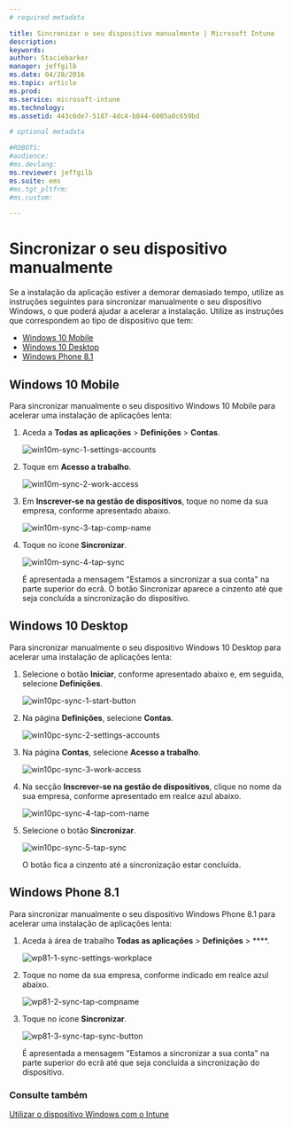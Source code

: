 ```yaml
---
# required metadata

title: Sincronizar o seu dispositivo manualmente | Microsoft Intune
description:
keywords:
author: Staciebarker
manager: jeffgilb
ms.date: 04/28/2016
ms.topic: article
ms.prod:
ms.service: microsoft-intune
ms.technology:
ms.assetid: 443c6de7-5187-4dc4-b844-6085a0c659bd

# optional metadata

#ROBOTS:
#audience:
#ms.devlang:
ms.reviewer: jeffgilb
ms.suite: ems
#ms.tgt_pltfrm:
#ms.custom:

---
```



# Sincronizar o seu dispositivo manualmente
Se a instalação da aplicação estiver a demorar demasiado tempo, utilize as instruções seguintes para sincronizar manualmente o seu dispositivo Windows, o que poderá ajudar a acelerar a instalação. Utilize as instruções que correspondem ao tipo de dispositivo que tem:

* [Windows 10 Mobile](#windows-10-mobile)
* [Windows 10 Desktop](#windows-10-desktop)
* [Windows Phone 8.1](#windows-phone-8-1)


## Windows 10 Mobile
Para sincronizar manualmente o seu dispositivo Windows 10 Mobile para acelerar uma instalação de aplicações lenta:

1. Aceda a **Todas as aplicações** > **Definições** > **Contas**.

    ![win10m-sync-1-settings-accounts](./media/win10m-sync-1-settings-accounts.png)
    
2. Toque em **Acesso a trabalho**.

    ![win10m-sync-2-work-access](./media/win10m-sync-2-work-access.png)
    
3. Em **Inscrever-se na gestão de dispositivos**, toque no nome da sua empresa, conforme apresentado abaixo.

    ![win10m-sync-3-tap-comp-name](./media/win10m-sync-3-tap-comp-name.png)
    
4. Toque no ícone **Sincronizar**.

    ![win10m-sync-4-tap-sync](./media/win10m-sync-4-tap-sync.png)
    
    É apresentada a mensagem "Estamos a sincronizar a sua conta" na parte superior do ecrã. O botão Sincronizar aparece a cinzento até que seja concluída a sincronização do dispositivo.

## Windows 10 Desktop
Para sincronizar manualmente o seu dispositivo Windows 10 Desktop para acelerar uma instalação de aplicações lenta:

1. Selecione o botão **Iniciar**, conforme apresentado abaixo e, em seguida, selecione **Definições**.

    ![win10pc-sync-1-start-button](./media/win10pc-sync-1-start-button.png)
    
2. Na página **Definições**, selecione **Contas**.
 
    ![win10pc-sync-2-settings-accounts](./media/win10pc-sync-2-settings-accounts.png)
    
3. Na página **Contas**, selecione **Acesso a trabalho**.
    
    ![win10pc-sync-3-work-access](./media/win10pc-sync-3-work-access.png)
    
4. Na secção **Inscrever-se na gestão de dispositivos**, clique no nome da sua empresa, conforme apresentado em realce azul abaixo.
    
    ![win10pc-sync-4-tap-com-name](./media/win10pc-sync-4-tap-com-name.png)
   
5. Selecione o botão **Sincronizar**.
    
    ![win10pc-sync-5-tap-sync](./media/win10pc-sync-5-tap-sync.png)
   
   O botão fica a cinzento até a sincronização estar concluída.

## Windows Phone 8.1
Para sincronizar manualmente o seu dispositivo Windows Phone 8.1 para acelerar uma instalação de aplicações lenta:

1. Aceda à área de trabalho **Todas as aplicações** > **Definições** > ****.

    ![wp81-1-sync-settings-workplace](./media/wp81-1-sync-settings-workplace.png)
    
2. Toque no nome da sua empresa, conforme indicado em realce azul abaixo.

    ![wp81-2-sync-tap-compname](./media/wp81-2-sync-tap-compname.png)
   
3. Toque no ícone **Sincronizar**.

    ![wp81-3-sync-tap-sync-button](./media/wp81-3-sync-tap-sync-button.png)
    
   É apresentada a mensagem "Estamos a sincronizar a sua conta" na parte superior do ecrã até que seja concluída a sincronização do dispositivo.


### Consulte também
[Utilizar o dispositivo Windows com o Intune](using-your-windows-device-with-intune.md)


<!--HONumber=May16_HO1-->


